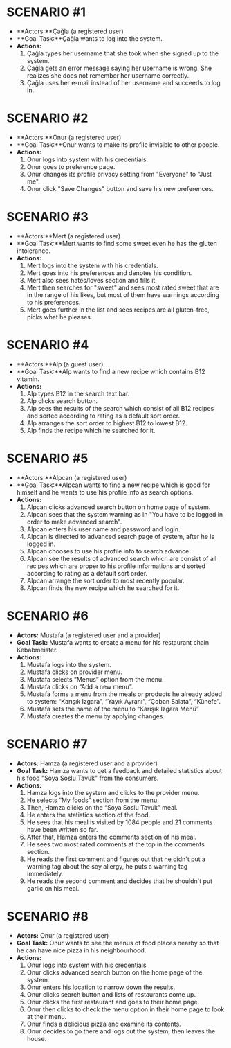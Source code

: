 # SCENARIO #1 #

  * **Actors:**Çağla (a registered user)
  * **Goal Task:**Çağla wants to log into the system.
  * **Actions:**
    1. Çağla types her username that she took when she signed up to the system.
    1. Çağla gets an error message saying her username is wrong. She realizes she does not remember her username correctly.
    1. Çağla uses her e-mail instead of her username and succeeds to log in.

# SCENARIO #2 #

  * **Actors:**Onur (a registered user)
  * **Goal Task:**Onur wants to make its profile invisible to other people.
  * **Actions:**
    1. Onur logs into system with his credentials.
    1. Onur goes to preference page.
    1. Onur changes its profile privacy setting from "Everyone" to "Just me".
    1. Onur click "Save Changes" button and save his new preferences.

# SCENARIO #3 #

  * **Actors:**Mert (a registered user)
  * **Goal Task:**Mert wants to find some sweet even he has the gluten intolerance.
  * **Actions:**
    1. Mert logs into the system with his credentials.
    1. Mert goes into his preferences and denotes his condition.
    1. Mert also sees hates/loves section and fills it.
    1. Mert then searches for "sweet" and sees most rated sweet that are in the range of his likes, but most of them have warnings according to his preferences.
    1. Mert goes further in the list and sees recipes are all gluten-free, picks what he pleases.

# SCENARIO #4 #

  * **Actors:**Alp (a guest user)
  * **Goal Task:**Alp wants to find a new recipe which contains B12 vitamin.
  * **Actions:**
    1. Alp types B12 in the search text bar.
    1. Alp clicks search button.
    1. Alp sees the results of the search which consist of all B12 recipes and sorted according to rating as a default sort order.
    1. Alp arranges the sort order to highest B12 to lowest B12.
    1. Alp finds the recipe which he searched for it.

# SCENARIO #5 #

  * **Actors:**Alpcan (a registered user)
  * **Goal Task:**Alpcan wants to find a new recipe which is good for himself and he wants to use his profile info as search options.
  * **Actions:**
    1. Alpcan clicks advanced search button on home page of system.
    1. Alpcan sees that the system warning as in "You have to be logged in order to make advanced search".
    1. Alpcan enters his user name and password and login.
    1. Alpcan is directed to advanced search page of system, after he is logged in.
    1. Alpcan chooses to use his profile info to search advance.
    1. Alpcan see the results of advanced search which are consist of all recipes which are proper to his profile informations and sorted according to rating as a default sort order.
    1. Alpcan arrange the sort order to most recently popular.
    1. Alpcan finds the new recipe which he searched for it.

# SCENARIO #6 #

  * **Actors:** Mustafa (a registered user and a provider)
  * **Goal Task:** Mustafa wants to create a menu for his restaurant chain Kebabmeister.
  * **Actions:**
    1. Mustafa logs into the system.
    1. Mustafa clicks on provider menu.
    1. Mustafa selects “Menus” option from the menu.
    1. Mustafa clicks on “Add a new menu”.
    1. Mustafa forms a menu from the meals or products he already added to system: “Karışık Izgara”,  “Yayık Ayranı”, “Çoban Salata”, “Künefe”.
    1. Mustafa sets the name of the menu to “Karışık Izgara Menü”
    1. Mustafa creates the menu by applying changes.

# SCENARIO #7 #

  * **Actors:** Hamza (a registered user and a provider)
  * **Goal Task:** Hamza wants to get a feedback and detailed statistics about his food "Soya Soslu Tavuk" from the consumers.
  * **Actions:**
    1. Hamza logs into the system and clicks to the provider menu.
    1. He selects “My foods” section from the menu.
    1. Then, Hamza clicks on the “Soya Soslu Tavuk” meal.
    1. He enters the statistics section of the food.
    1. He sees that his meal is visited by 1084 people and 21 comments have been written so far.
    1. After that, Hamza enters the comments section of his meal.
    1. He sees two most rated comments at the top in the comments section.
    1. He reads the first comment and figures out that he didn't put a warning tag about the soy allergy, he puts a warning tag immediately.
    1. He reads the second comment and decides that he shouldn't put garlic on his meal.

# SCENARIO #8 #

  * **Actors:** Onur (a registered user)
  * **Goal Task:** Onur wants to see the menus of food places nearby so that he can have nice pizza in his neighbourhood.
  * **Actions:**
    1. Onur logs into system with his credentials
    1. Onur clicks advanced search button on the home page of the system.
    1. Onur enters his location to narrow down the results.
    1. Onur clicks search button and lists of restaurants come up.
    1. Onur clicks the first restaurant and goes to their home page.
    1. Onur then clicks to check the menu option in their home page to look at their menu.
    1. Onur finds a delicious pizza and examine its contents.
    1. Onur decides to go there and logs out the system, then leaves the house.